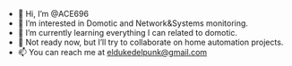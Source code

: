 - 👋 Hi, I’m @ACE696
- 👀 I’m interested in Domotic and Network&Systems monitoring.
- 🌱 I’m currently learning everything I can related to domotic.
- 💞️ Not ready now, but I’ll try to collaborate on home automation projects.
- 📫 You can reach me at eldukedelpunk@gmail.com

<!---
ACE696/ACE696 is a ✨ special ✨ repository because its `README.md` (this file) appears on your GitHub profile.
You can click the Preview link to take a look at your changes.
--->
